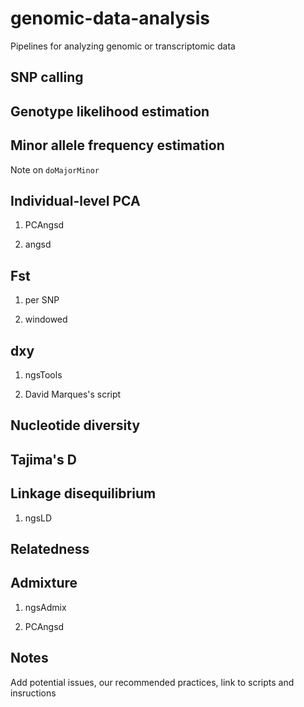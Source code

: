 # genomic-data-analysis
Pipelines for analyzing genomic or transcriptomic data

## SNP calling

## Genotype likelihood estimation

## Minor allele frequency estimation

Note on `doMajorMinor`

## Individual-level PCA

1. PCAngsd

2. angsd

## Fst

1. per SNP

2. windowed

## dxy

1. ngsTools

2. David Marques's script

## Nucleotide diversity

## Tajima's D

## Linkage disequilibrium

1. ngsLD

## Relatedness

## Admixture

1. ngsAdmix

2. PCAngsd

## Notes

Add potential issues, our recommended practices, link to scripts and insructions
